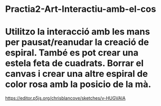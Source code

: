 # Practia2-Art-Interactiu-amb-el-cos


# Utilitzo la interacció amb les mans per pausat/reanudar la creació de espiral. També es pot crear una estela feta de cuadrats. Borrar el canvas i  crear una altre espiral de color rosa amb la posicio de la mà.


https://editor.p5js.org/chrisblancove/sketches/v-HUGVAIA
